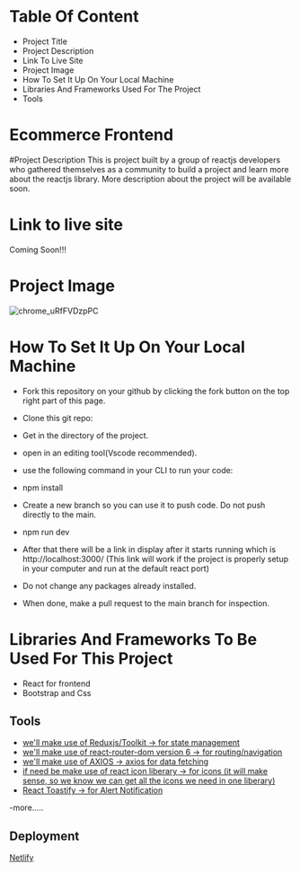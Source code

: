 # Table Of Content
* Project Title
* Project Description
* Link To Live Site
* Project Image
* How To Set It Up On Your Local Machine
* Libraries And Frameworks Used For The Project
* Tools

# Ecommerce Frontend

#Project Description
This is project built by a group of reactjs developers who gathered themselves as a community to build a project and learn more about the reactjs library. More description about the project will be available soon.

# Link to live site
Coming Soon!!!

# Project Image
![chrome_uRfFVDzpPC](https://user-images.githubusercontent.com/33966004/191090923-340d7fdb-27f3-4369-96d0-08d328cfdb35.png)

# How To Set It Up On Your Local Machine
* Fork this repository on your github by clicking the fork button on the top right part of this page.
* Clone this git repo: 
* Get in the directory of the project.
* open in an editing tool(Vscode recommended).
* use the following command in your CLI to run your code:

* npm install
* Create a new branch so you can use it to push code. Do not push directly to the main.
* npm run dev
* After that there will be a link in display after it starts running which is http://localhost:3000/ (This link will work if the project is properly setup in your computer and run at the default react port)
* Do not change any packages already installed.
* When done, make a pull request to the main branch for inspection. 
 
 
# Libraries And Frameworks To Be Used For This Project
* React for frontend
* Bootstrap and Css


## Tools

- [we'll make use of Reduxjs/Toolkit -> for state management](https://redux-toolkit.js.org/introduction/getting-started)
- [we'll make use of react-router-dom version 6 -> for routing/navigation](https://reactrouter.com/docs/en/v6/getting-started/installation)
- [we'll make use of AXIOS -> axios for data fetching](https://axios-http.com/docs/intro)
- [if need be make use of react icon liberary -> for icons (it will make sense, so we know we can get all the icons we need in one liberary)](https://react-icons.github.io/react-icons/)
- [React Toastify -> for Alert Notification](https://www.npmjs.com/package/react-toastify.)

-more.....

## Deployment

[Netlify](https://www.netlify.com/)

<!-- https://sophdev.herokuapp.com/api/v1/products/new-arrivals -->
<!-- https://sophdev.herokuapp.com/api/v1/products/top-ranks -->
<!-- https://sophdev.herokuapp.com/api/v1/products/top-brands -->
<!-- https://sophdev.herokuapp.com/api/v1/products/recommended -->
<!-- https://sophdev.herokuapp.com/api/v1/products/id -->

